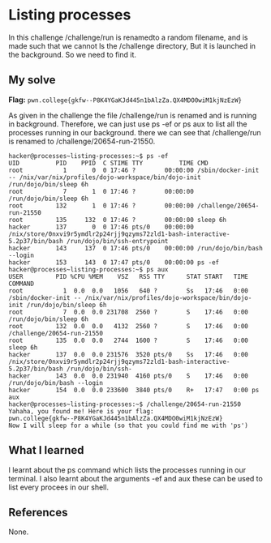# Listing processes

In this challenge /challenge/run is renamedto a random filename, and is made such that we cannot ls the /challenge 
directory, But it is launched in the background. So we need to find it.
## My solve
**Flag:** `pwn.college{gkfw--P8K4YGaKJd445n1bAlzZa.QX4MDO0wiM1kjNzEzW}`

As given in the challenge the file /challenge/run is renamed and is running in background. Therefore, we can just 
use ps -ef or ps aux to list all the processes running in our background. there we can see that /challenge/run is 
renamed to /challenge/20654-run-21550.

```
hacker@processes~listing-processes:~$ ps -ef
UID          PID    PPID  C STIME TTY          TIME CMD
root           1       0  0 17:46 ?        00:00:00 /sbin/docker-init -- /nix/var/nix/profiles/dojo-workspace/bin/dojo-init /run/dojo/bin/sleep 6h
root           7       1  0 17:46 ?        00:00:00 /run/dojo/bin/sleep 6h
root         132       1  0 17:46 ?        00:00:00 /challenge/20654-run-21550
root         135     132  0 17:46 ?        00:00:00 sleep 6h
hacker       137       0  0 17:46 pts/0    00:00:00 /nix/store/0nxvi9r5ymdlr2p24rjj9qzyms72zld1-bash-interactive-5.2p37/bin/bash /run/dojo/bin/ssh-entrypoint
hacker       143     137  0 17:46 pts/0    00:00:00 /run/dojo/bin/bash --login
hacker       153     143  0 17:47 pts/0    00:00:00 ps -ef
hacker@processes~listing-processes:~$ ps aux
USER         PID %CPU %MEM    VSZ   RSS TTY      STAT START   TIME COMMAND
root           1  0.0  0.0   1056   640 ?        Ss   17:46   0:00 /sbin/docker-init -- /nix/var/nix/profiles/dojo-workspace/bin/dojo-init /run/dojo/bin/sleep 6h
root           7  0.0  0.0 231708  2560 ?        S    17:46   0:00 /run/dojo/bin/sleep 6h
root         132  0.0  0.0   4132  2560 ?        S    17:46   0:00 /challenge/20654-run-21550
root         135  0.0  0.0   2744  1600 ?        S    17:46   0:00 sleep 6h
hacker       137  0.0  0.0 231576  3520 pts/0    Ss   17:46   0:00 /nix/store/0nxvi9r5ymdlr2p24rjj9qzyms72zld1-bash-interactive-5.2p37/bin/bash /run/dojo/bin/ssh-
hacker       143  0.0  0.0 231940  4160 pts/0    S    17:46   0:00 /run/dojo/bin/bash --login
hacker       154  0.0  0.0 233600  3840 pts/0    R+   17:47   0:00 ps aux
hacker@processes~listing-processes:~$ /challenge/20654-run-21550
Yahaha, you found me! Here is your flag:
pwn.college{gkfw--P8K4YGaKJd445n1bAlzZa.QX4MDO0wiM1kjNzEzW}
Now I will sleep for a while (so that you could find me with 'ps')
```

## What I learned

I learnt about the ps command which lists the processes running in our terminal. I also learnt about the arguments
-ef and aux these can be used to list every procees in our shell.

## References 
None.

